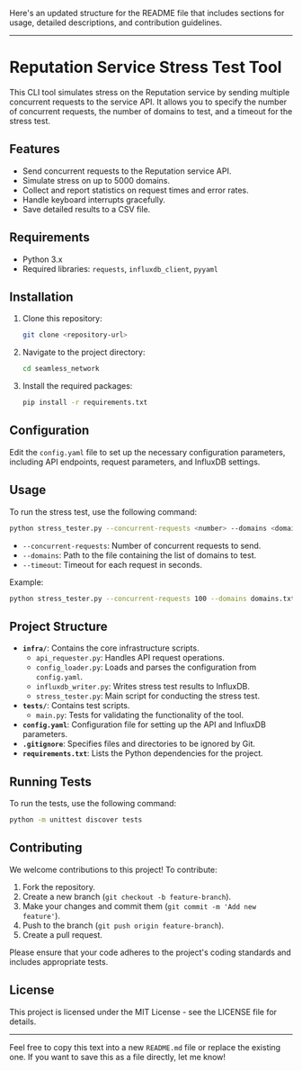 Here's an updated structure for the README file that includes sections for usage, detailed descriptions, and contribution guidelines.

---

# Reputation Service Stress Test Tool

This CLI tool simulates stress on the Reputation service by sending multiple concurrent requests to the service API. It allows you to specify the number of concurrent requests, the number of domains to test, and a timeout for the stress test.

## Features

- Send concurrent requests to the Reputation service API.
- Simulate stress on up to 5000 domains.
- Collect and report statistics on request times and error rates.
- Handle keyboard interrupts gracefully.
- Save detailed results to a CSV file.

## Requirements

- Python 3.x
- Required libraries: `requests`, `influxdb_client`, `pyyaml`

## Installation

1. Clone this repository:
   ```bash
   git clone <repository-url>
   ```
2. Navigate to the project directory:
   ```bash
   cd seamless_network
   ```
3. Install the required packages:
   ```bash
   pip install -r requirements.txt
   ```

## Configuration

Edit the `config.yaml` file to set up the necessary configuration parameters, including API endpoints, request parameters, and InfluxDB settings.

## Usage

To run the stress test, use the following command:

```bash
python stress_tester.py --concurrent-requests <number> --domains <domain-file> --timeout <seconds>
```

- `--concurrent-requests`: Number of concurrent requests to send.
- `--domains`: Path to the file containing the list of domains to test.
- `--timeout`: Timeout for each request in seconds.

Example:

```bash
python stress_tester.py --concurrent-requests 100 --domains domains.txt --timeout 10
```

## Project Structure

- **`infra/`**: Contains the core infrastructure scripts.
  - `api_requester.py`: Handles API request operations.
  - `config_loader.py`: Loads and parses the configuration from `config.yaml`.
  - `influxdb_writer.py`: Writes stress test results to InfluxDB.
  - `stress_tester.py`: Main script for conducting the stress test.
- **`tests/`**: Contains test scripts.
  - `main.py`: Tests for validating the functionality of the tool.
- **`config.yaml`**: Configuration file for setting up the API and InfluxDB parameters.
- **`.gitignore`**: Specifies files and directories to be ignored by Git.
- **`requirements.txt`**: Lists the Python dependencies for the project.

## Running Tests

To run the tests, use the following command:

```bash
python -m unittest discover tests
```

## Contributing

We welcome contributions to this project! To contribute:

1. Fork the repository.
2. Create a new branch (`git checkout -b feature-branch`).
3. Make your changes and commit them (`git commit -m 'Add new feature'`).
4. Push to the branch (`git push origin feature-branch`).
5. Create a pull request.

Please ensure that your code adheres to the project's coding standards and includes appropriate tests.

## License

This project is licensed under the MIT License - see the LICENSE file for details.

---

Feel free to copy this text into a new `README.md` file or replace the existing one. If you want to save this as a file directly, let me know!